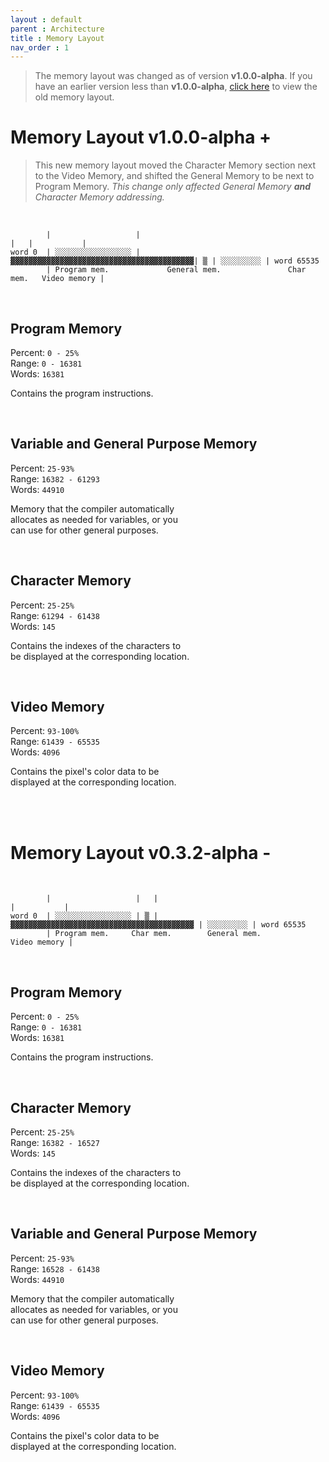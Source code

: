 ```yaml
---
layout : default
parent : Architecture
title : Memory Layout
nav_order : 1
---
```


> The memory layout was changed as of version **v1.0.0-alpha**. If you have an earlier version less than **v1.0.0-alpha**, [click here](https://sam-astro.github.io/Astro8-Computer/docs/Architecture/Memory%20Layout.html#memory-layout-v032-alpha--) to view the old memory layout.

# Memory Layout v1.0.0-alpha +

> This new memory layout moved the Character Memory section next to the Video Memory, and shifted the General Memory to be next to Program Memory. *This change only affected General Memory **and** Character Memory addressing.*

<br>

```
        |                   |                                          |   |           |
word 0  | ░░░░░░░░░░░░░░░░░ | ▓▓▓▓▓▓▓▓▓▓▓▓▓▓▓▓▓▓▓▓▓▓▓▓▓▓▓▓▓▓▓▓▓▓▓▓▓▓▓▓▓| ▒ | ░░░░░░░░░ | word 65535
        | Program mem.             General mem.               Char mem.   Video memory |
```

<br>

## Program Memory

Percent: `0 - 25%` <br>
Range: `0 - 16381` <br>
Words: `16381`

Contains the program instructions.

<br>

## Variable and General Purpose Memory

Percent: `25-93%` <br>
Range: `16382 - 61293` <br>
Words: `44910`

Memory that the compiler automatically <br>
allocates as needed for variables, or you <br>
can use for other general purposes.

<br>

## Character Memory

Percent: `25-25%` <br>
Range: `61294 - 61438` <br>
Words: `145`

Contains the indexes of the characters to <br>
be displayed at the corresponding location.

<br>

## Video Memory

Percent: `93-100%` <br>
Range: `61439 - 65535` <br>
Words: `4096`

Contains the pixel's color data to be <br>
displayed at the corresponding location.

<br>
<br>


# Memory Layout v0.3.2-alpha -

<br>

```
        |                   |   |                                           |           |
word 0  | ░░░░░░░░░░░░░░░░░ | ▒ | ▓▓▓▓▓▓▓▓▓▓▓▓▓▓▓▓▓▓▓▓▓▓▓▓▓▓▓▓▓▓▓▓▓▓▓▓▓▓▓▓▓ | ░░░░░░░░░ | word 65535
        | Program mem.     Char mem.        General mem.                   Video memory |
```

<br>

## Program Memory

Percent: `0 - 25%` <br>
Range: `0 - 16381` <br>
Words: `16381`

Contains the program instructions.

<br>

## Character Memory

Percent: `25-25%` <br>
Range: `16382 - 16527` <br>
Words: `145`

Contains the indexes of the characters to <br>
be displayed at the corresponding location.

<br>

## Variable and General Purpose Memory

Percent: `25-93%` <br>
Range: `16528 - 61438` <br>
Words: `44910`

Memory that the compiler automatically <br>
allocates as needed for variables, or you <br>
can use for other general purposes.

<br>

## Video Memory

Percent: `93-100%` <br>
Range: `61439 - 65535` <br>
Words: `4096`

Contains the pixel's color data to be <br>
displayed at the corresponding location.

<br>

